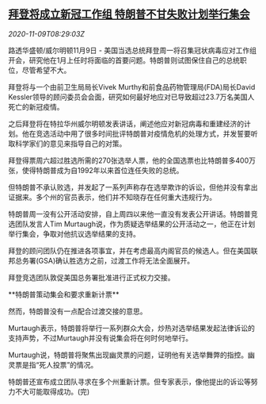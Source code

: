 <!--1604913806000-->
[拜登将成立新冠工作组 特朗普不甘失败计划举行集会](https://cn.reuters.com/article/us-biden-covid-team-1109-idCNKBS27P0RO)
------

<div><i>2020-11-09T08:29:03Z</i></div><p>路透华盛顿/威尔明顿11月9日 - 美国当选总统拜登周一将召集冠状病毒应对工作组开会，研究他在1月上任时将面临的首要问题。特朗普则试图保住自己的总统职位，尽管希望不大。</p><p>拜登将与一个由前卫生局局长Vivek Murthy和前食品药物管理局(FDA)局长David Kessler领导的顾问委员会会面，研究如何最好地应对已导致超过23.7万名美国人死亡的新冠疫情。</p><p>之后拜登将在特拉华州威尔明顿发表讲话，阐述他应对新冠病毒和重建经济的计划。他在竞选活动中用了很多时间批评特朗普对疫情危机的处理方式，并发誓要听取科学家们的意见来指导自己的对策。</p><p>拜登得票周六超过胜选所需的270张选举人票，他的全国选票也比特朗普多400万张，使得特朗普成为自1992年以来首位连任失败的总统。</p><p>但特朗普不承认败选，并发起了一系列声称存在选举欺诈的诉讼，但他并没有拿出证据来。多个州的官员表示，他们并不知晓存在任何重大违规行为。</p><p>特朗普周一没有公开活动安排，自上周四以来他一直没有发表公开讲话。特朗普竞选团队发言人Tim Murtaugh说，作为质疑选举结果的公开活动之一，他正在计划举行集会，争取对他抗议选举结果的支持。</p><p>拜登的顾问团队仍在推进各项事宜，并在考虑最高内阁官员的候选人。但在美国联邦总务署(GSA)确认胜选方之前，过渡工作将无法全面展开。</p><p>拜登竞选团队敦促美国总务署批准进行正式权力交接。</p><p>**特朗普策动集会和要求重新计票**</p><p>然而，特朗普没有一点配合过渡交接的意思。</p><p>Murtaugh表示，特朗普将举行一系列群众大会，炒热对选举结果发起法律诉讼的支持声势，不过Murtaugh并没有说集会将在何时何地举行。</p><p>Murtaugh说，特朗普将聚焦出现幽灵票的问题，证明他有关选举舞弊的指控。幽灵票是指“死人投票”的情况。</p><p>特朗普还宣布成立团队寻求在多个州重新计票。但专家表示，像他提出的诉讼等努力不大可能取得成功。(完)</p>
